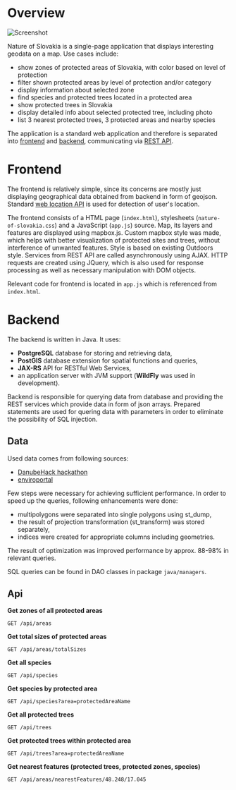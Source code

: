 # Overview

![Screenshot](src.png)

Nature of Slovakia is a single-page application that displays interesting geodata on a map. Use cases include:
- show zones of protected areas of Slovakia, with color based on level of protection
- filter shown protected areas by level of protection and/or category
- display information about selected zone
- find species and protected trees located in a protected area
- show protected trees in Slovakia
- display detailed info about selected protected tree, including photo
- list 3 nearest protected trees, 3 protected areas and nearby species

The application is a standard web application and therefore is separated into [frontend](#frontend) and 
[backend](#backend), communicating via [REST API](#api).

# Frontend

The frontend is relatively simple, since its concerns are mostly just displaying
geographical data obtained from backend in form of geojson. Standard [web location API](https://developer.mozilla.org/en-US/docs/Web/API/Geolocation/Using_geolocation)
is used for detection of user's location.

The frontend consists of a HTML page (`index.html`), stylesheets (`nature-of-slovakia.css`) and a JavaScript (`app.js`) source. 
Map, its layers and features are displayed using mapbox.js. Custom mapbox style was made, which helps with better 
visualization of protected sites and trees, without interference of unwanted features. Style is based on existing Outdoors style. 
Services from REST API are called asynchronously using AJAX. HTTP requests are created using JQuery, which is also used for response 
processing as well as necessary manipulation with DOM objects.
 
Relevant code for frontend is located in `app.js` which is referenced from `index.html`.


# Backend

The backend is written in Java. It uses:
- **PostgreSQL** database for storing and retrieving data,
- **PostGIS** database extension for spatial functions and queries,
- **JAX-RS** API for RESTful Web Services,
- an application server with JVM support (**WildFly** was used in development).

Backend is responsible for querying data from database and providing the REST services 
which provide data in form of json arrays. Prepared statements are used for quering data with parameters in order to
eliminate the possibility of SQL injection.

## Data

Used data comes from following sources:
- [DanubeHack hackathon](http://2015.danubehack.eu/)
- [enviroportal](http://stromy.enviroportal.sk/)

Few steps were necessary for achieving sufficient performance. 
In order to speed up the queries, following enhancements were done:
- multipolygons were separated into single polygons using st_dump,
- the result of projection transformation (st_transform) was stored separately,
- indices were created for appropriate columns including geometries.

The result of optimization was improved performance by approx. 88-98% in relevant queries.

SQL queries can be found in DAO classes in package `java/managers`.

## Api

**Get zones of all protected areas**

`GET /api/areas`

**Get total sizes of protected areas**

`GET /api/areas/totalSizes`

**Get all species**

`GET /api/species`

**Get species by protected area**

`GET /api/species?area=protectedAreaName`

**Get all protected trees**

`GET /api/trees`

**Get protected trees within protected area**

`GET /api/trees?area=protectedAreaName`

**Get nearest features (protected trees, protected zones, species)**

`GET /api/areas/nearestFeatures/48.248/17.045`